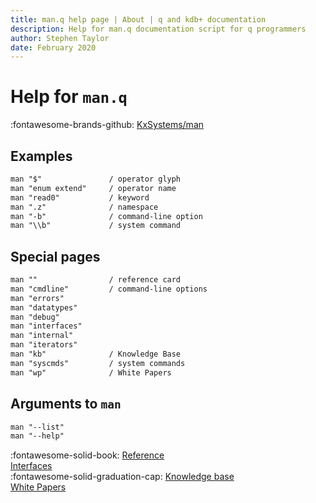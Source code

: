 ```yaml
---
title: man.q help page | About | q and kdb+ documentation
description: Help for man.q documentation script for q programmers
author: Stephen Taylor
date: February 2020
---
```

# Help for `man.q`


:fontawesome-brands-github:
[KxSystems/man](https://github.com/kxsystems/man)

## Examples
```txt
man "$"               / operator glyph
man "enum extend"     / operator name
man "read0"           / keyword
man ".z"              / namespace
man "-b"              / command-line option
man "\\b"             / system command
```


## Special pages
```txt
man ""                / reference card
man "cmdline"         / command-line options
man "errors"
man "datatypes"
man "debug"
man "interfaces"
man "internal"
man "iterators"
man "kb"              / Knowledge Base
man "syscmds"         / system commands
man "wp"              / White Papers
```

## Arguments to `man`
```txt
man "--list"
man "--help"
```


:fontawesome-solid-book:
[Reference](../ref/index.md)
<br>
<i class="far fa-handshake"></i>
[Interfaces](../interfaces/index.md)
<br>
:fontawesome-solid-graduation-cap:
[Knowledge base](../kb/index.md)
<br>
<i class="far fa-map"></i>
[White Papers](../wp/index.md)

